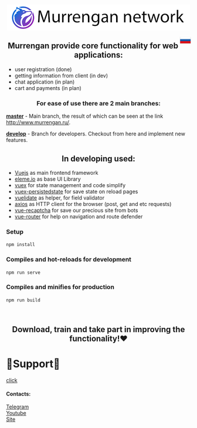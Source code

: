 <p align="center">
<img src="../img/thumbnail.png" align="center" title="Murrengan network"/>
</p>

<a href="../../../../"><img src="../img/russian_federation.png" align="right" height="25" width="30" title="Русский"></a>

<h2 align="center">Murrengan provide core functionality for web applications:</h2>

<ul>
    <li>user registration (done)</li>
    <li>getting information from client (in dev)</li>
    <li>chat application (in plan)</li>
    <li>cart and payments (in plan)</li>
</ul>

<h3 align="center">For ease of use there are 2 main branches:</h3>

<b>[master](https://github.com/Murrengan/murr_front/tree/master)</b> - Main branch, the result of which can be seen at the link http://www.murrengan.ru/.

<b>[develop](https://github.com/Murrengan/murr_front/tree/develop)</b> - Branch for developers. Checkout from here and implement new features</b>.

<h2 align="center">In developing used:</h2>
 
* [Vuejs](https://vuejs.org) as main frontend framework
* [eleme.io](https://element.eleme.io/) as base UI Library
* [vuex](https://vuex.vuejs.org/) for state management and code simplify 
* [vuex-persistedstate](https://www.npmjs.com/package/vuex-persistedstate) for save state on reload pages
* [vuelidate](https://vuelidate.js.org/) as helper, for field validator
* [axios](https://github.com/axios/axios) as HTTP client for the browser (post, get and etc requests)
* [vue-recaptcha](https://www.npmjs.com/package/vue-recaptcha) for save our precious site from bots
* [vue-router](https://router.vuejs.org/) for help on navigation and route defender

### Setup

```
npm install
```

### Compiles and hot-reloads for development

```
npm run serve
```

### Compiles and minifies for production

```
npm run build
```

<br/>

<h2 align="center">Download, train and take part in improving the functionality!❤</h2>

# 🌟Support🌟

[click](http://bit.do/eWnnm)

<h4>Contacts:</h4>

[Telegram](https://tlgg.ru/MurrenganChat)<br/>
[Youtube](https://youtube.com/murrengan/)<br/>
[Site](http://www.murrengan.ru/)
